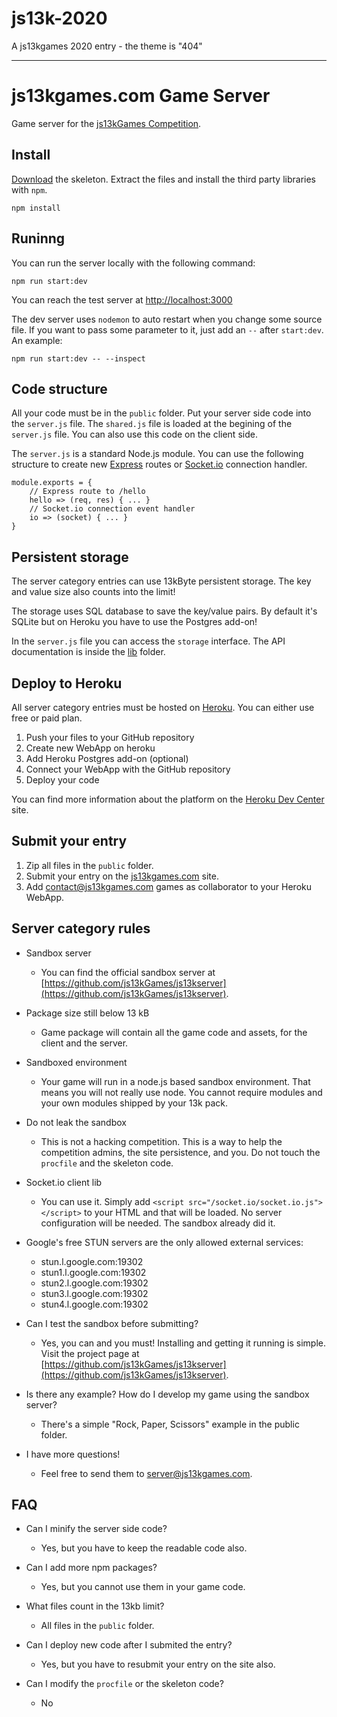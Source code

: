 # js13k-2020

A js13kgames 2020 entry - the theme is "404"

---

# js13kgames.com Game Server

Game server for the [js13kGames Competition](http://js13kgames.com/).

## Install

[Download](https://github.com/js13kgames/js13kserver/archive/master.zip) the skeleton. Extract the files and install the third party libraries with `npm`.

    npm install

## Runinng

You can run the server locally with the following command:

    npm run start:dev

You can reach the test server at [http://localhost:3000](http://localhost:3000)

The dev server uses `nodemon` to auto restart when you change some source file. If you want to pass some parameter to it, just add an `--` after `start:dev`. An example:

    npm run start:dev -- --inspect

## Code structure

All your code must be in the `public` folder. Put your server side code into the `server.js` file. The `shared.js` file is loaded at the begining of the `server.js` file. You can also use this code on the client side.

The `server.js` is a standard Node.js module. You can use the following structure to create new [Express](https://expressjs.com/) routes or [Socket.io](https://socket.io/) connection handler.

    module.exports = {
        // Express route to /hello
        hello => (req, res) { ... }
        // Socket.io connection event handler
        io => (socket) { ... }
    }

## Persistent storage

The server category entries can use 13kByte persistent storage. The key and value size also counts into the limit!

The storage uses SQL database to save the key/value pairs. By default it's SQLite but on Heroku you have to use the Postgres add-on!

In the `server.js` file you can access the `storage` interface. The API documentation is inside the [lib](./lib/) folder.

## Deploy to Heroku

All server category entries must be hosted on [Heroku](https://www.heroku.com/). You can either use free or paid plan.

1. Push your files to your GitHub repository
2. Create new WebApp on heroku
3. Add Heroku Postgres add-on (optional)
4. Connect your WebApp with the GitHub repository
5. Deploy your code

You can find more information about the platform on the [Heroku Dev Center](https://devcenter.heroku.com/) site.

## Submit your entry

1. Zip all files in the `public` folder.
2. Submit your entry on the [js13kgames.com](http://js13kgames.com) site.
3. Add [contact@js13kgames.com](mailto:contact@js13kgames.com) games as collaborator to your Heroku WebApp.

## Server category rules

* Sandbox server
  - You can find the official sandbox server at [https://github.com/js13kGames/js13kserver](https://github.com/js13kGames/js13kserver).

* Package size still below 13 kB
  - Game package will contain all the game code and assets, for the client and the server.

* Sandboxed environment
  - Your game will run in a node.js based sandbox environment. That means you will not really use node. You cannot require modules and your own modules shipped by your 13k pack.

* Do not leak the sandbox
  - This is not a hacking competition. This is a way to help the competition admins, the site persistence, and you. Do not touch the `procfile` and the skeleton code.

* Socket.io client lib
  - You can use it. Simply add `<script src="/socket.io/socket.io.js"></script>` to your HTML and that will be loaded. No server configuration will be needed. The sandbox already did it.

* Google's free STUN servers are the only allowed external services:
  * stun.l.google.com:19302
  * stun1.l.google.com:19302
  * stun2.l.google.com:19302
  * stun3.l.google.com:19302
  * stun4.l.google.com:19302


* Can I test the sandbox before submitting?
  - Yes, you can and you must! Installing and getting it running is simple. Visit the project page at [https://github.com/js13kGames/js13kserver](https://github.com/js13kGames/js13kserver).

* Is there any example? How do I develop my game using the sandbox server?
  - There's a simple "Rock, Paper, Scissors" example in the public folder.

* I have more questions!
  - Feel free to send them to [server@js13kgames.com](mailto:server@js13kgames.com).

## FAQ

* Can I minify the server side code?
  - Yes, but you have to keep the readable code also.

* Can I add more npm packages?
  - Yes, but you cannot use them in your game code.

* What files count in the 13kb limit?
  - All files in the `public` folder.

* Can I deploy new code after I submited the entry?
  - Yes, but you have to resubmit your entry on the site also.

* Can I modify the `procfile` or the skeleton code?
  - No

